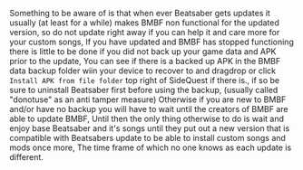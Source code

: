 
Something to be aware of is that when ever Beatsaber gets updates it usually (at least for a while) makes BMBF non functional for the updated version, so do not update right away if you can help it and care more for your custom songs, If you have updated and BMBF has stopped functioning there is little to be done if you did not back up your game data and APK prior to the update, You can see if there is a backed up APK in the BMBF data backup folder wiin your device to recover to and dragdrop or click `Install APK from file folder` top right of SideQuest if there is., if so be sure to uninstall Beatsaber first before using the backup, (usually called "donotuse" as an anti tamper measure) Otherwise if you are new to BMBF and/or have no backup you will have to wait until the creators of BMBF are able to update BMBF, Until then the only thing otherwise to do is wait and enjoy base Beatsaber and it's songs until they put out a new version that is compatible with Beatsabers update to be able to install custom songs and mods once more, The time frame of which no one knows as each update is different.